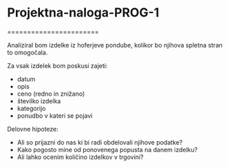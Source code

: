 # Projektna-naloga-PROG-1
=======================

Analiziral bom izdelke iz hoferjeve pondube, kolikor bo njihova spletna stran to omogočala.

Za vsak izdelek bom poskusi zajeti:
* datum
* opis
* ceno (redno in znižano)
* številko izdelka
* kategorijo
* ponudbo v kateri se pojavi

Delovne hipoteze:
* Ali so prijazni do nas ki bi radi obdelovali njihove podatke?
* Kako pogosto mine od ponovenega popusta na danem izdelku?
* Ali lahko ocenim količino izdelkov v trgovini?
